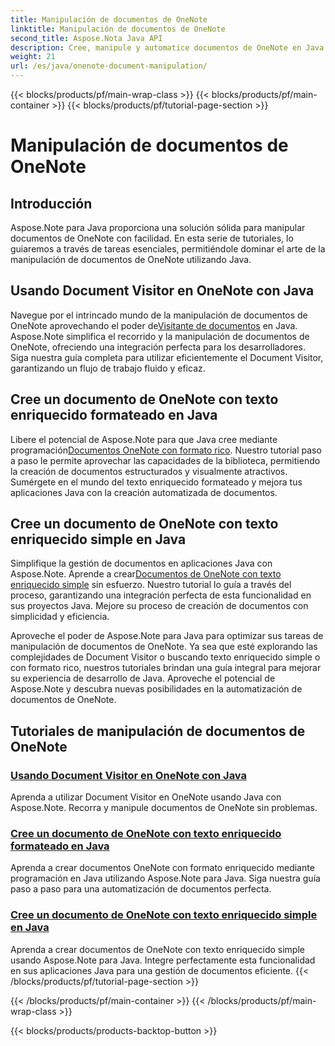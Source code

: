 ```yaml
---
title: Manipulación de documentos de OneNote
linktitle: Manipulación de documentos de OneNote
second_title: Aspose.Nota Java API
description: Cree, manipule y automatice documentos de OneNote en Java con Aspose.Note. Tutoriales paso a paso sobre Document Visitor, texto enriquecido formateado y creación de texto enriquecido.
weight: 21
url: /es/java/onenote-document-manipulation/
---
```


{{< blocks/products/pf/main-wrap-class >}}
{{< blocks/products/pf/main-container >}}
{{< blocks/products/pf/tutorial-page-section >}}

# Manipulación de documentos de OneNote


## Introducción

Aspose.Note para Java proporciona una solución sólida para manipular documentos de OneNote con facilidad. En esta serie de tutoriales, lo guiaremos a través de tareas esenciales, permitiéndole dominar el arte de la manipulación de documentos de OneNote utilizando Java.

## Usando Document Visitor en OneNote con Java
 Navegue por el intrincado mundo de la manipulación de documentos de OneNote aprovechando el poder de[Visitante de documentos](./using-document-visitor/) en Java. Aspose.Note simplifica el recorrido y la manipulación de documentos de OneNote, ofreciendo una integración perfecta para los desarrolladores. Siga nuestra guía completa para utilizar eficientemente el Document Visitor, garantizando un flujo de trabajo fluido y eficaz. 

## Cree un documento de OneNote con texto enriquecido formateado en Java
 Libere el potencial de Aspose.Note para que Java cree mediante programación[Documentos OneNote con formato rico](./create-onenote-document-formatted-rich-text/). Nuestro tutorial paso a paso le permite aprovechar las capacidades de la biblioteca, permitiendo la creación de documentos estructurados y visualmente atractivos. Sumérgete en el mundo del texto enriquecido formateado y mejora tus aplicaciones Java con la creación automatizada de documentos.

## Cree un documento de OneNote con texto enriquecido simple en Java
 Simplifique la gestión de documentos en aplicaciones Java con Aspose.Note. Aprende a crear[Documentos de OneNote con texto enriquecido simple](./create-onenote-document-simple-rich-text/) sin esfuerzo. Nuestro tutorial lo guía a través del proceso, garantizando una integración perfecta de esta funcionalidad en sus proyectos Java. Mejore su proceso de creación de documentos con simplicidad y eficiencia. 

Aproveche el poder de Aspose.Note para Java para optimizar sus tareas de manipulación de documentos de OneNote. Ya sea que esté explorando las complejidades de Document Visitor o buscando texto enriquecido simple o con formato rico, nuestros tutoriales brindan una guía integral para mejorar su experiencia de desarrollo de Java. Aproveche el potencial de Aspose.Note y descubra nuevas posibilidades en la automatización de documentos de OneNote.
## Tutoriales de manipulación de documentos de OneNote
### [Usando Document Visitor en OneNote con Java](./using-document-visitor/)
Aprenda a utilizar Document Visitor en OneNote usando Java con Aspose.Note. Recorra y manipule documentos de OneNote sin problemas.
### [Cree un documento de OneNote con texto enriquecido formateado en Java](./create-onenote-document-formatted-rich-text/)
Aprenda a crear documentos OneNote con formato enriquecido mediante programación en Java utilizando Aspose.Note para Java. Siga nuestra guía paso a paso para una automatización de documentos perfecta.
### [Cree un documento de OneNote con texto enriquecido simple en Java](./create-onenote-document-simple-rich-text/)
Aprenda a crear documentos de OneNote con texto enriquecido simple usando Aspose.Note para Java. Integre perfectamente esta funcionalidad en sus aplicaciones Java para una gestión de documentos eficiente.
{{< /blocks/products/pf/tutorial-page-section >}}

{{< /blocks/products/pf/main-container >}}
{{< /blocks/products/pf/main-wrap-class >}}

{{< blocks/products/products-backtop-button >}}
